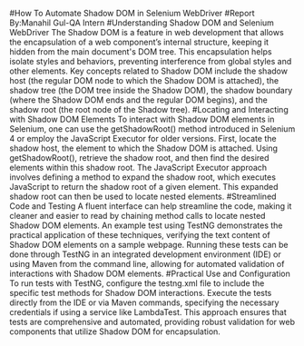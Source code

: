 #How To Automate Shadow DOM in Selenium WebDriver
#Report By:Manahil Gul-QA Intern 
#Understanding Shadow DOM and Selenium WebDriver
The Shadow DOM is a feature in web development that allows the encapsulation of a web component’s internal structure, keeping it hidden from the main document's DOM tree. This encapsulation helps isolate styles and behaviors, preventing interference from global styles and other elements. Key concepts related to Shadow DOM include the shadow host (the regular DOM node to which the Shadow DOM is attached), the shadow tree (the DOM tree inside the Shadow DOM), the shadow boundary (where the Shadow DOM ends and the regular DOM begins), and the shadow root (the root node of the Shadow tree).
#Locating and Interacting with Shadow DOM Elements
To interact with Shadow DOM elements in Selenium, one can use the getShadowRoot() method introduced in Selenium 4 or employ the JavaScript Executor for older versions. First, locate the shadow host, the element to which the Shadow DOM is attached. Using getShadowRoot(), retrieve the shadow root, and then find the desired elements within this shadow root. The JavaScript Executor approach involves defining a method to expand the shadow root, which executes JavaScript to return the shadow root of a given element. This expanded shadow root can then be used to locate nested elements.
#Streamlined Code and Testing
A fluent interface can help streamline the code, making it cleaner and easier to read by chaining method calls to locate nested Shadow DOM elements. An example test using TestNG demonstrates the practical application of these techniques, verifying the text content of Shadow DOM elements on a sample webpage. Running these tests can be done through TestNG in an integrated development environment (IDE) or using Maven from the command line, allowing for automated validation of interactions with Shadow DOM elements.
#Practical Use and Configuration
To run tests with TestNG, configure the testng.xml file to include the specific test methods for Shadow DOM interactions. Execute the tests directly from the IDE or via Maven commands, specifying the necessary credentials if using a service like LambdaTest. This approach ensures that tests are comprehensive and automated, providing robust validation for web components that utilize Shadow DOM for encapsulation.

